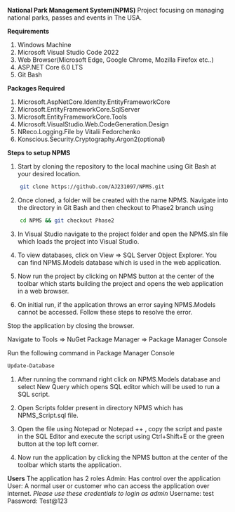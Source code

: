 **National Park Management System(NPMS)**
Project focusing on managing national parks, passes and events in The USA.

**Requirements**

1. Windows Machine
2. Microsoft Visual Studio Code 2022
3. Web Browser(Microsoft Edge, Google Chrome, Mozilla Firefox etc..)
4. ASP.NET Core 6.0 LTS
5. Git Bash

**Packages Required**

1. Microsoft.AspNetCore.Identity.EntityFrameworkCore
2. Microsoft.EntityFrameworkCore.SqlServer
3. Microsoft.EntityFrameworkCore.Tools
4. Microsoft.VisualStudio.Web.CodeGeneration.Design
5. NReco.Logging.File by Vitalii Fedorchenko
6. Konscious.Security.Cryptography.Argon2(optional)

**Steps to setup NPMS**

1. Start by cloning the repository to the local machine using Git Bash at your desired location.
```bash
    git clone https://github.com/AJ231097/NPMS.git
```
2. Once cloned, a folder will be created with the name NPMS. Navigate into the directory in Git Bash and then checkout to Phase2 branch using
```bash
    cd NPMS && git checkout Phase2
```
3. In Visual Studio navigate to the project folder and open the NPMS.sln file which loads the project into Visual Studio.

4. To view databases, click on View =\> SQL Server Object Explorer. You can find NPMS.Models database which is used in the web application.

5. Now run the project by clicking on NPMS button at the center of the toolbar which starts building the project and opens the web application in a web browser.

6. On initial run, if the application throws an error saying NPMS.Models cannot be accessed. Follow these steps to resolve the error.

Stop the application by closing the browser.

Navigate to Tools =\> NuGet Package Manager =\> Package Manager Console

Run the following command in Package Manager Console
```bash
Update-Database
```
1. After running the command right click on NPMS.Models database and select New Query which opens SQL editor which will be used to run a SQL script.

2. Open Scripts folder present in directory NPMS which has NPMS\_Script.sql file.

3. Open the file using Notepad or Notepad ++ , copy the script and paste in the SQL Editor and execute the script using Ctrl+Shift+E or the green button at the top left corner.

4. Now run the application by clicking the NPMS button at the center of the toolbar which starts the application.

**Users**
The application has 2 roles 
Admin: Has control over the application
User: A normal user or customer who can access the application over internet.
*Please use these credentials to login as admin*
Username: test
Password: Test@123

